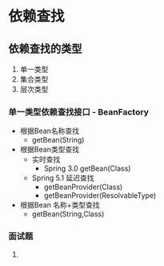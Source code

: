 # 依赖查找
 ## 依赖查找的类型
 1. 单一类型
 2. 集合类型 
 3. 层次类型 
### 单一类型依赖查找接口 - BeanFactory
  - 根据Bean名称查找
    - getBean(String)
  - 根据Bean类型查找
    - 实时查找  
      - Spring 3.0 getBean(Class)
    - Spring 5.1 延迟查找
      - getBeanProvider(Class)
      - getBeanProvider(ResolvableType)
   - 根据Bean 名称+类型查找
     - getBean(String,Class)
 
### 面试题
1. 
 


 